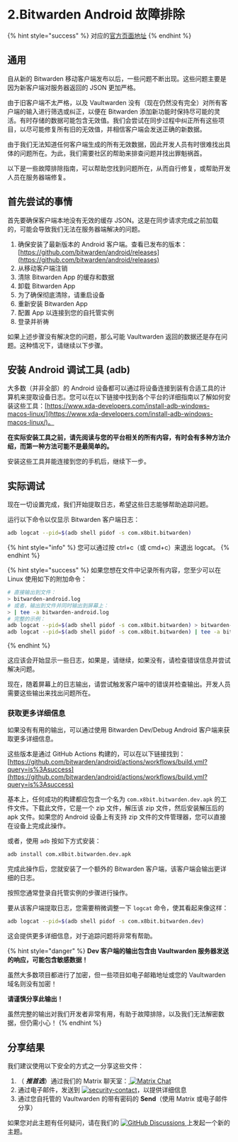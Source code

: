 # 2.Bitwarden Android 故障排除

{% hint style="success" %}
对应的[官方页面地址](https://github.com/dani-garcia/vaultwarden/wiki/Bitwarden-Android-troubleshooting)
{% endhint %}

## 通用 <a href="#general" id="general"></a>

自从新的 Bitwarden 移动客户端发布以后，一些问题不断出现。这些问题主要是因为新客户端对服务器返回的 JSON 更加严格。

由于旧客户端不太严格，以及 Vaultwarden 没有（现在仍然没有完全）对所有客户端的输入进行筛选或纠正，以便在 Bitwarden 添加新功能时保持尽可能的灵活。有时存储的数据可能包含无效值。我们会尝试在同步过程中纠正所有这些项目，以尽可能修复所有旧的无效值，并相信客户端会发送正确的新数据。

由于我们无法知道任何客户端生成的所有无效数据，因此开发人员有时很难找出具体的问题所在。为此，我们需要社区的帮助来排查问题并找出罪魁祸首。

以下是一些故障排除指南，可以帮助您找到问题所在，从而自行修复，或帮助开发人员在服务器端修复。

## 首先尝试的事情 <a href="#things-to-try-first" id="things-to-try-first"></a>

首先要确保客户端本地没有无效的缓存 JSON。这是在同步请求完成之前加载的，可能会导致我们无法在服务器端解决的问题。

1. 确保安装了最新版本的 Android 客户端。查看已发布的版本： [https://github.com/bitwarden/android/releases](https://github.com/bitwarden/android/releases)
2. 从移动客户端注销
3. 清除 Bitwarden App 的缓存和数据
4. 卸载 Bitwarden App
5. 为了确保彻底清除，请重启设备
6. 重新安装 Bitwarden App
7. 配置 App 以连接到您的自托管实例
8. 登录并祈祷

如果上述步骤没有解决您的问题，那么可能 Vaultwarden 返回的数据还是存在问题。这种情况下，请继续以下步骤。

## 安装 Android 调试工具 (adb) <a href="#install-android-debugging-tools-adb" id="install-android-debugging-tools-adb"></a>

大多数（并非全部）的 Android 设备都可以通过将设备连接到装有合适工具的计算机来提取设备日志。您可以在以下链接中找到各个平台的详细指南以了解如何安装这些工具：[https://www.xda-developers.com/install-adb-windows-macos-linux/](https://www.xda-developers.com/install-adb-windows-macos-linux/)。

**在实际安装工具之前，请先阅读与您的平台相关的所有内容，有时会有多种方法介绍，而第一种方法可能不是最简单的。**

安装这些工具并能连接到您的手机后，继续下一步。

## 实际调试 <a href="#the-actual-debugging" id="the-actual-debugging"></a>

现在一切设置完成，我们开始提取日志，希望这些日志能够帮助追踪问题。

运行以下命令以仅显示 Bitwarden 客户端日志：

```sh
adb logcat --pid=$(adb shell pidof -s com.x8bit.bitwarden)
```

{% hint style="info" %}
您可以通过按 ctrl+c（或 cmd+c）来退出 logcat。
{% endhint %}

{% hint style="success" %}
如果您想在文件中记录所有内容，您至少可以在 Linux 使用如下的附加命令：

```sh
# 直接输出到文件：
> bitwarden-android.log
# 或者，输出到文件并同时输出到屏幕上：
> | tee -a bitwarden-android.log
# 完整的示例：
adb logcat --pid=$(adb shell pidof -s com.x8bit.bitwarden) > bitwarden-android.log
adb logcat --pid=$(adb shell pidof -s com.x8bit.bitwarden) | tee -a bitwarden-android.log
```
{% endhint %}

这应该会开始显示一些日志，如果是，请继续，如果没有，请检查错误信息并尝试解决问题。

现在，随着屏幕上的日志输出，请尝试触发客户端中的错误并检查输出。开发人员需要这些输出来找出问题所在。

### 获取更多详细信息 <a href="#getting-more-details" id="getting-more-details"></a>

如果没有有用的输出，可以通过使用 Bitwarden Dev/Debug Android 客户端来获取更多详细信息。

这些版本是通过 GitHub Actions 构建的，可以在以下链接找到：[https://github.com/bitwarden/android/actions/workflows/build.yml?query=is%3Asuccess](https://github.com/bitwarden/android/actions/workflows/build.yml?query=is%3Asuccess)

基本上，任何成功的构建都应包含一个名为 `com.x8bit.bitwarden.dev.apk` 的工件文件。下载此文件，它是一个 zip 文件，解压该 zip 文件，然后安装解压后的 apk 文件。如果您的 Android 设备上有支持 zip 文件的文件管理器，您可以直接在设备上完成此操作。

或者，使用 `adb` 按如下方式安装：

```sh
adb install com.x8bit.bitwarden.dev.apk
```

完成此操作后，您就安装了一个额外的 Bitwarden 客户端，该客户端会输出更详细的日志。

按照您通常登录自托管实例的步骤进行操作。

要从该客户端提取日志，您需要稍微调整一下 `logcat` 命令，使其看起来像这样：

```sh
adb logcat --pid=$(adb shell pidof -s com.x8bit.bitwarden.dev)
```

这会提供更多详细信息，对于追踪问题将非常有帮助。

{% hint style="danger" %}
**Dev 客户端的输出包含由 Vaultwarden 服务器发送的响应，可能包含敏感数据！**

虽然大多数项目都进行了加密，但一些项目如电子邮箱地址或您的 Vaultwarden 域名则没有加密！

**请谨慎分享此输出！**

虽然完整的输出对我们开发者非常有用，有助于故障排除，以及我们无法解密数据，但仍需小心！
{% endhint %}

## 分享结果 <a href="#sharing-the-results" id="sharing-the-results"></a>

我们建议使用以下安全的方式之一分享这些文件：

1. （ _**推首选**_）通过我们的 Matrix 聊天室：[ ![Matrix Chat](https://camo.githubusercontent.com/9394bf2c04102038a60688af025f04eab4cf6306f4241ac21a8f42927d403401/68747470733a2f2f696d672e736869656c64732e696f2f6d61747269782f7661756c7477617264656e3a6d61747269782e6f72672e7376673f7374796c653d666c61742d737175617265266c6f676f3d6d6174726978266c6f676f436f6c6f723d66666626636f6c6f723d3935334230302663616368655365636f6e64733d3134343030)](https://matrix.to/#/#vaultwarden:matrix.org)
2. 通过电子邮件，发送到 [![security-contact](https://github.com/dani-garcia/vaultwarden/raw/refs/heads/main/.github/security-contact.gif)](https://github.com/dani-garcia/vaultwarden/raw/refs/heads/main/.github/security-contact.gif)，以提供详细信息
3. 通过您自托管的 Vaultwarden 的带有密码的 **Send**（使用 Matrix 或电子邮件分享）

如果您对此主题有任何疑问，请在我们的 [![GitHub Discussions](https://camo.githubusercontent.com/e318009d35d82b3f9e13b41af9e84f8ee9ade6b9d5d4311c1dcb2364de6cfe09/68747470733a2f2f696d672e736869656c64732e696f2f6769746875622f64697363757373696f6e732f64616e692d6761726369612f7661756c7477617264656e3f7374796c653d666c61742d737175617265266c6f676f3d676974687562266c6f676f436f6c6f723d66666626636f6c6f723d3935334230302663616368655365636f6e64733d333030) ](https://github.com/dani-garcia/vaultwarden/discussions)上发起一个新的主题。
